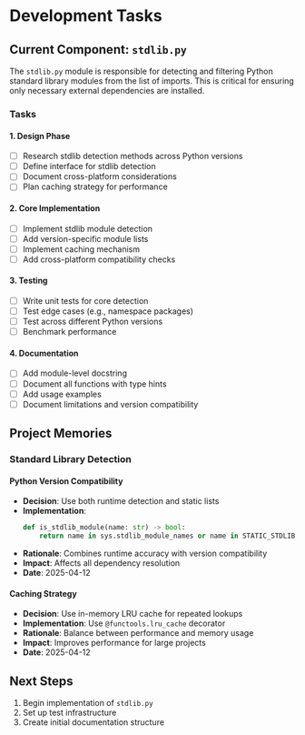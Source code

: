 # Development Tasks

## Current Component: `stdlib.py`

The `stdlib.py` module is responsible for detecting and filtering Python standard library modules from the list of imports. This is critical for ensuring only necessary external dependencies are installed.

### Tasks

#### 1. Design Phase
- [ ] Research stdlib detection methods across Python versions
- [ ] Define interface for stdlib detection
- [ ] Document cross-platform considerations
- [ ] Plan caching strategy for performance

#### 2. Core Implementation
- [ ] Implement stdlib module detection
- [ ] Add version-specific module lists
- [ ] Implement caching mechanism
- [ ] Add cross-platform compatibility checks

#### 3. Testing
- [ ] Write unit tests for core detection
- [ ] Test edge cases (e.g., namespace packages)
- [ ] Test across different Python versions
- [ ] Benchmark performance

#### 4. Documentation
- [ ] Add module-level docstring
- [ ] Document all functions with type hints
- [ ] Add usage examples
- [ ] Document limitations and version compatibility

## Project Memories

### Standard Library Detection

#### Python Version Compatibility
- **Decision**: Use both runtime detection and static lists
- **Implementation**: 
  ```python
  def is_stdlib_module(name: str) -> bool:
      return name in sys.stdlib_module_names or name in STATIC_STDLIB_LIST
  ```
- **Rationale**: Combines runtime accuracy with version compatibility
- **Impact**: Affects all dependency resolution
- **Date**: 2025-04-12

#### Caching Strategy
- **Decision**: Use in-memory LRU cache for repeated lookups
- **Implementation**: Use `@functools.lru_cache` decorator
- **Rationale**: Balance between performance and memory usage
- **Impact**: Improves performance for large projects
- **Date**: 2025-04-12

## Next Steps

1. Begin implementation of `stdlib.py`
2. Set up test infrastructure
3. Create initial documentation structure
